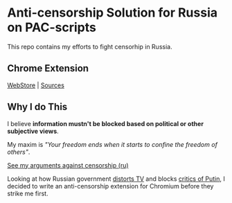 # Anti-censorship Solution for Russia on PAC-scripts

This repo contains my efforts to fight censorhip in Russia.

## Chrome Extension

[WebStore](https://chrome.google.com/webstore/developer/edit/npgcnondjocldhldegnakemclmfkngch)
| [Sources](https://github.com/ilyaigpetrov/anti-censorship-russia/tree/master/extensions/chromium/minimalistic-pac-setter)

## Why I do This

I believe __information mustn't be blocked based on political or other subjective views__.  

My maxim is _"Your freedom ends when it starts to confine the freedom of others"_.

[See my arguments against censorship (ru)](https://gist.github.com/ilyaigpetrov/9452b93ef3d7dd3d8cc2)

Looking at how Russian government [distorts TV](https://therussianreader.wordpress.com/2015/11/22/russian-truckers-strike-dagestan/) and blocks [critics of Putin](http://www.reuters.com/article/2014/03/13/us-russia-internet-idUSBREA2C21L20140313),
I decided to write an anti-censorship extension for Chromium before they strike me first.
